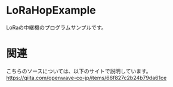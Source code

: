 # LoRaHopExample
LoRaの中継機のプログラムサンプルです。

# 関連
こちらのソースについては、以下のサイトで説明しています。
https://qiita.com/openwave-co-jp/items/66f827c2b24b79da61ce

